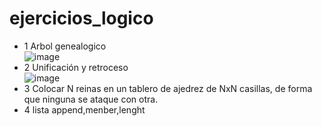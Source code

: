 # ejercicios_logico
- 1 Arbol genealogico
  </br>
![image](https://github.com/user-attachments/assets/bedf9825-87e7-43d8-818d-1131f0afb195)
- 2 Unificación y retroceso
  </br>
  ![image](https://github.com/user-attachments/assets/fc8d7fc0-ed2c-4d35-a061-44ec8f38d276)
- 3 Colocar N reinas en un tablero de ajedrez de NxN casillas, de forma que ninguna se ataque con otra.
- 4 lista append,menber,lenght
